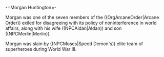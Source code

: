 -=Morgan Huntington=-

Morgan was one of the seven members of the ((OrgArcaneOrder|Arcane Order)) exiled for disagreeing with its policy of noninterference in world affairs, along with his wife ((NPCAldan|Aldan)) and son ((NPCMerlin|Merlin)).

Morgan was slain by ((NPCMoses|Speed Demon's)) elite team of superheroes during World War III.
